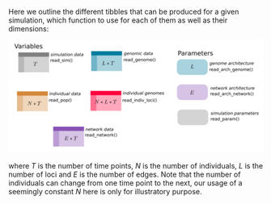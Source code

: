 Here we outline the different tibbles that can be produced for a given simulation, which function to use for each of them as well as their dimensions:

![](../pics/overview.png)

where *T* is the number of time points, *N* is the number of individuals, *L* is the number of loci and *E* is the number of edges. Note that the number of individuals can change from one time point to the next, our usage of a seemingly constant *N* here is only for illustratory purpose.
